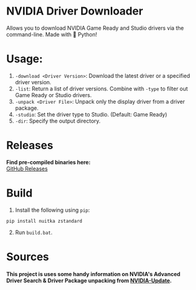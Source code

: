 # NVIDIA Driver Downloader
Allows you to download NVIDIA Game Ready and Studio drivers via the command-line. Made with 🐍 Python!

# Usage:
1. `-download <Driver Version>`: Download the latest driver or a specified driver version.
2. `-list`: Return a list of driver versions. Combine with `-type` to filter out Game Ready or Studio drivers.
3. `-unpack <Driver File>`: Unpack only the display driver from a driver package.
4. `-studio`: Set the driver type to Studio. (Default: Game Ready)
5. `-dir`: Specify the output directory.

# Releases
**Find pre-compiled binaries here:**             
[GitHub Releases](https://github.com/Aetopia/NVIDIA-Driver-Downloader/releases)

# Build
1. Install the following using `pip`:
```
pip install nuitka zstandard
```
2. Run `build.bat`.

# Sources
#### This project is uses some handy information on NVIDIA's Advanced Driver Search & Driver Package unpacking from [NVIDIA-Update](https://github.com/lord-carlos/nvidia-update).
